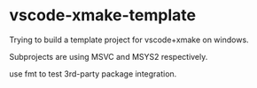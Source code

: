 # vscode-xmake-template

Trying to build a template project for vscode+xmake on windows. 

Subprojects are using MSVC and MSYS2 respectively.

use fmt to test 3rd-party package integration.